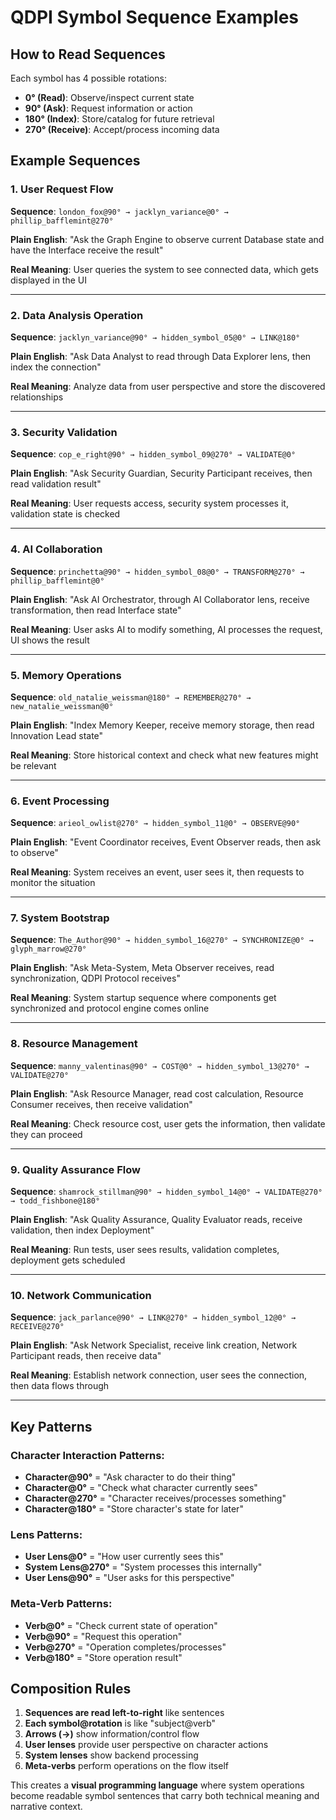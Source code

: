 # QDPI Symbol Sequence Examples

## How to Read Sequences
Each symbol has 4 possible rotations:
- **0° (Read)**: Observe/inspect current state
- **90° (Ask)**: Request information or action  
- **180° (Index)**: Store/catalog for future retrieval
- **270° (Receive)**: Accept/process incoming data

## Example Sequences

### 1. User Request Flow
**Sequence**: `london_fox@90° → jacklyn_variance@0° → phillip_bafflemint@270°`

**Plain English**: "Ask the Graph Engine to observe current Database state and have the Interface receive the result"

**Real Meaning**: User queries the system to see connected data, which gets displayed in the UI

---

### 2. Data Analysis Operation  
**Sequence**: `jacklyn_variance@90° → hidden_symbol_05@0° → LINK@180°`

**Plain English**: "Ask Data Analyst to read through Data Explorer lens, then index the connection"

**Real Meaning**: Analyze data from user perspective and store the discovered relationships

---

### 3. Security Validation
**Sequence**: `cop_e_right@90° → hidden_symbol_09@270° → VALIDATE@0°`

**Plain English**: "Ask Security Guardian, Security Participant receives, then read validation result"

**Real Meaning**: User requests access, security system processes it, validation state is checked

---

### 4. AI Collaboration
**Sequence**: `princhetta@90° → hidden_symbol_08@0° → TRANSFORM@270° → phillip_bafflemint@0°`

**Plain English**: "Ask AI Orchestrator, through AI Collaborator lens, receive transformation, then read Interface state"

**Real Meaning**: User asks AI to modify something, AI processes the request, UI shows the result

---

### 5. Memory Operations
**Sequence**: `old_natalie_weissman@180° → REMEMBER@270° → new_natalie_weissman@0°`

**Plain English**: "Index Memory Keeper, receive memory storage, then read Innovation Lead state"

**Real Meaning**: Store historical context and check what new features might be relevant

---

### 6. Event Processing
**Sequence**: `arieol_owlist@270° → hidden_symbol_11@0° → OBSERVE@90°`

**Plain English**: "Event Coordinator receives, Event Observer reads, then ask to observe"

**Real Meaning**: System receives an event, user sees it, then requests to monitor the situation

---

### 7. System Bootstrap
**Sequence**: `The_Author@90° → hidden_symbol_16@270° → SYNCHRONIZE@0° → glyph_marrow@270°`

**Plain English**: "Ask Meta-System, Meta Observer receives, read synchronization, QDPI Protocol receives"

**Real Meaning**: System startup sequence where components get synchronized and protocol engine comes online

---

### 8. Resource Management
**Sequence**: `manny_valentinas@90° → COST@0° → hidden_symbol_13@270° → VALIDATE@270°`

**Plain English**: "Ask Resource Manager, read cost calculation, Resource Consumer receives, then receive validation"

**Real Meaning**: Check resource cost, user gets the information, then validate they can proceed

---

### 9. Quality Assurance Flow
**Sequence**: `shamrock_stillman@90° → hidden_symbol_14@0° → VALIDATE@270° → todd_fishbone@180°`

**Plain English**: "Ask Quality Assurance, Quality Evaluator reads, receive validation, then index Deployment"

**Real Meaning**: Run tests, user sees results, validation completes, deployment gets scheduled

---

### 10. Network Communication
**Sequence**: `jack_parlance@90° → LINK@270° → hidden_symbol_12@0° → RECEIVE@270°`

**Plain English**: "Ask Network Specialist, receive link creation, Network Participant reads, then receive data"

**Real Meaning**: Establish network connection, user sees the connection, then data flows through

---

## Key Patterns

### Character Interaction Patterns:
- **Character@90°** = "Ask character to do their thing"
- **Character@0°** = "Check what character currently sees"
- **Character@270°** = "Character receives/processes something"
- **Character@180°** = "Store character's state for later"

### Lens Patterns:
- **User Lens@0°** = "How user currently sees this"
- **System Lens@270°** = "System processes this internally"
- **User Lens@90°** = "User asks for this perspective"

### Meta-Verb Patterns:
- **Verb@0°** = "Check current state of operation"
- **Verb@90°** = "Request this operation"
- **Verb@270°** = "Operation completes/processes"
- **Verb@180°** = "Store operation result"

## Composition Rules

1. **Sequences are read left-to-right** like sentences
2. **Each symbol@rotation** is like "subject@verb" 
3. **Arrows (→)** show information/control flow
4. **User lenses** provide user perspective on character actions
5. **System lenses** show backend processing
6. **Meta-verbs** perform operations on the flow itself

This creates a **visual programming language** where system operations become readable symbol sentences that carry both technical meaning and narrative context.